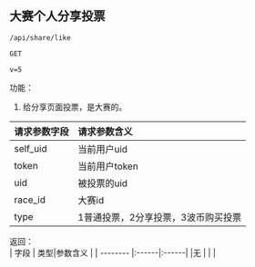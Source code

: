 
## 大赛个人分享投票



~~~
/api/share/like
~~~
~~~
GET
~~~
~~~
v=5
~~~

功能：  

1. 给分享页面投票，是大赛的。


| 请求参数字段        | 请求参数含义  |
| -------- |:------|
|self_uid       |  当前用户uid|
|token       |  当前用户token|
|uid       |  被投票的uid|
|race_id       |  大赛id|
|type       |  1普通投票，2分享投票，3波币购买投票|



返回：      
| 字段        | 类型|参数含义  |
| -------- |:------|:------|
|无   |     |  |



